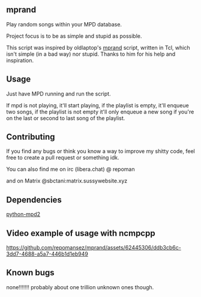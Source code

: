 ## mprand
Play random songs within your MPD database. 

Project focus is to be as simple and stupid as possible.

This script was inspired by oldlaptop's [mprand](https://github.com/oldlaptop/mprand) script, written in Tcl, which isn't simple (in a bad way) nor stupid. Thanks to him for his help and inspiration.
## Usage
Just have MPD running and run the script.

If mpd is not playing, it'll start playing, if the playlist is empty, it'll enqueue two songs, if the playlist is not empty it'll only enqueue a new song if you're on the last or second to last song of the playlist.

## Contributing
If you find any bugs or think you know a way to improve my shitty code, feel free to create a pull request or something idk.

You can also find me on irc (libera.chat) @ repoman

and on Matrix @sbctani:matrix.sussywebsite.xyz

## Dependencies
[python-mpd2](https://github.com/Mic92/python-mpd2)

## Video example of usage with ncmpcpp


https://github.com/repomansez/mprand/assets/62445306/ddb3cb6c-3dd7-4688-a5a7-446b1d1eb949


## Known bugs
none!!!!!!! probably about one trillion unknown ones though.
